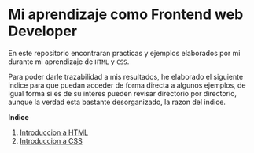 # Mi aprendizaje como Frontend web Developer
En este repositorio encontraran practicas y ejemplos elaborados por mi durante mi aprendizaje de `HTML` y `CSS`.

Para poder darle trazabilidad a mis resultados, he elaborado el siguiente indice para que puedan acceder de forma directa a algunos ejemplos, de igual forma si es de su interes pueden revisar directorio por directorio, aunque la verdad esta bastante desorganizado, la razon del indice.


**Indice**
<ol>
    <li><a href="/class_css/_html_css_/README.md" target="_blank">Introduccion a HTML</a></li>
    <li><a href="/class_css/_html_css_/units_measure/README.md" target="_blank">Introduccion a CSS</a></li>
</ol>
